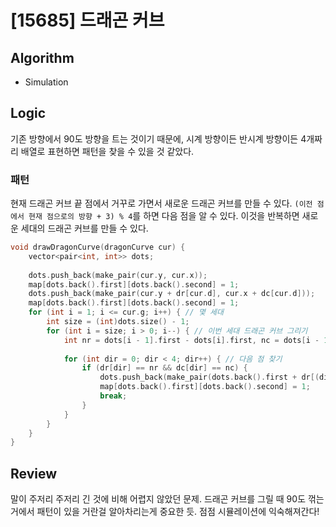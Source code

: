 # [15685] 드래곤 커브
## Algorithm
- Simulation
## Logic
기존 방향에서 90도 방향을 트는 것이기 때문에, 시계 방향이든 반시계 방향이든 4개짜리 배열로 표현하면 패턴을 찾을 수 있을 것 같았다.
### 패턴
현재 드래곤 커브 끝 점에서 거꾸로 가면서 새로운 드래곤 커브를 만들 수 있다.
`(이전 점에서 현재 점으로의 방향 + 3) % 4`를 하면 다음 점을 알 수 있다.
이것을 반복하면 새로운 세대의 드래곤 커브를 만들 수 있다.
```cpp
void drawDragonCurve(dragonCurve cur) {
    vector<pair<int, int>> dots;
    
    dots.push_back(make_pair(cur.y, cur.x));
    map[dots.back().first][dots.back().second] = 1;
    dots.push_back(make_pair(cur.y + dr[cur.d], cur.x + dc[cur.d]));
    map[dots.back().first][dots.back().second] = 1;
    for (int i = 1; i <= cur.g; i++) { // 몇 세대
        int size = (int)dots.size() - 1;
        for (int i = size; i > 0; i--) { // 이번 세대 드래곤 커브 그리기
            int nr = dots[i - 1].first - dots[i].first, nc = dots[i - 1].second - dots[i].second;
            
            for (int dir = 0; dir < 4; dir++) { // 다음 점 찾기
                if (dr[dir] == nr && dc[dir] == nc) {
                    dots.push_back(make_pair(dots.back().first + dr[(dir + 3) % 4], dots.back().second + dc[(dir + 3) % 4]));
                    map[dots.back().first][dots.back().second] = 1;
                    break;
                }
            }
        }
    }
}
```
## Review
말이 주저리 주저리 긴 것에 비해 어렵지 않았던 문제. 
드래곤 커브를 그릴 때 90도 꺾는 거에서 패턴이 있을 거란걸 알아차리는게 중요한 듯.
점점 시뮬레이션에 익숙해져간다!
